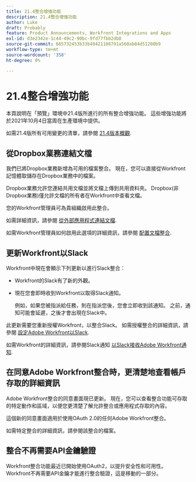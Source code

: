 ```yaml
---
title: 21.4整合增強功能
description: 21.4整合增強功能
author: Luke
draft: Probably
feature: Product Announcements, Workfront Integrations and Apps
exl-id: d3e2342e-1c44-49c2-90bc-9fd77fbb2db8
source-git-commit: 665732453b33b49421108791a560ab84d51280b9
workflow-type: tm+mt
source-wordcount: '358'
ht-degree: 0%

---
```


# 21.4整合增強功能

本頁說明在「預覽」環境中21.4版所進行的所有整合增強功能。 這些增強功能將於2021年10月4日當周在生產環境中提供。

如需21.4版所有可用變更的清單，請參閱 [21.4版本概觀](../../../product-announcements/product-releases/21.4-release-activity/21.4-release-overview.md).

## 從Dropbox業務連結文檔

我們已將Dropbox業務新增為可用的檔案整合。 現在，您可以直接從Workfront記憶體取儲存在Dropbox業務中的檔案。

Dropbox業務允許您連結共用文檔並將文檔上傳到共用資料夾。 Dropbox(非Dropbox業務)僅允許文檔的所有者在Workfront中查看文檔。

您的Workfront管理員可為貴組織啟用此整合。

如需詳細資訊，請參閱 [從外部應用程式連結文檔](../../../documents/adding-documents-to-workfront/link-documents-from-external-apps.md).

如需Workfront管理員如何啟用此選項的詳細資訊，請參閱 [配置文檔整合](../../../administration-and-setup/configure-integrations/configure-document-integrations.md).

## 更新Workfront以Slack

Workfront中現在會顯示下列更新以進行Slack整合：

* Workfront的Slack有了新的外觀。
* 現在您會即時收到Workfront以取得Slack通知。

   例如，如果您被指派給任務，則在指派您後，您會立即收到該通知。 之前，通知可能會延遲，之後才會出現在Slack中。

此更新需要您重新授權Workfront，以整合Slack。 如需授權整合的詳細資訊，請參閱 [設定Adobe Workfront以Slack](../../../workfront-integrations-and-apps/using-workfront-with-slack/configure-workfront-for-slack.md).

如需Workfront的詳細資訊，請參閱Slack通知 [以Slack接收Adobe Workfront通知](../../../workfront-integrations-and-apps/using-workfront-with-slack/receive-workfront-notifications-in-slack.md).

## 在同意Adobe Workfront整合時，更清楚地查看帳戶存取的詳細資訊

Adobe Workfront整合的同意畫面現已更新。 現在，您可以查看整合功能可存取的特定動作和區域，以便您更清楚了解允許整合或應用程式存取的內容。

這個新的同意畫面適用於使用OAuth 2.0的任何Adobe Workfront整合。

如需特定整合的詳細資訊，請參閱該整合的檔案。

## 整合不再需要API金鑰驗證

Workfront整合功能最近已開始使用OAuth2，以提升安全性和可用性。 Workfront不再需要API金鑰才能進行整合驗證，這是移動的一部分。
